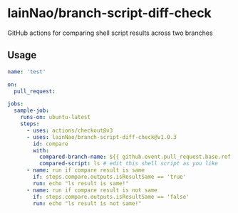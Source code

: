 # lainNao/branch-script-diff-check

GitHub actions for comparing shell script results across two branches

## Usage

```yml
name: 'test'

on:
  pull_request:

jobs:
  sample-job:
    runs-on: ubuntu-latest
    steps:
      - uses: actions/checkout@v3
      - uses: lainNao/branch-script-diff-check@v1.0.3
        id: compare
        with:
          compared-branch-name: ${{ github.event.pull_request.base.ref }} # edit this value if you want
          compared-script: ls # edit this shell script as you like
      - name: run if compare result is same
        if: steps.compare.outputs.isResultSame == 'true'
        run: echo "ls result is same!"
      - name: run if compare result is not same
        if: steps.compare.outputs.isResultSame == 'false'
        run: echo "ls result is not same!"
```
